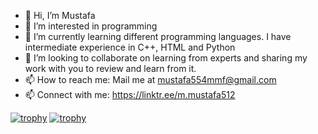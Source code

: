 - 👋 Hi, I’m Mustafa
- 👀 I’m interested in programming
- 🌱 I’m currently learning different programming languages. I have intermediate experience in C++, HTML and Python
- 💞️ I’m looking to collaborate on learning from experts and sharing my work with you to review and learn from it.
- 📫 How to reach me: Mail me at mustafa554mmf@gmail.com
- 📫 Connect with me: https://linktr.ee/m.mustafa512

<!---
mmustafa512/mmustafa512 is a ✨ special ✨ repository because its `README.md` (this file) appears on your GitHub profile.
You can click the Preview link to take a look at your changes.
--->
[![trophy](https://github-profile-trophy.vercel.app/m-mustafa512ryo-ma)](https://github.com/ryo-ma/github-profile-trophy)
[![trophy](https://github-profile-trophy.vercel.app/?username=ryo-ma&theme=flat)](https://github.com/ryo-ma/github-profile-trophy)
